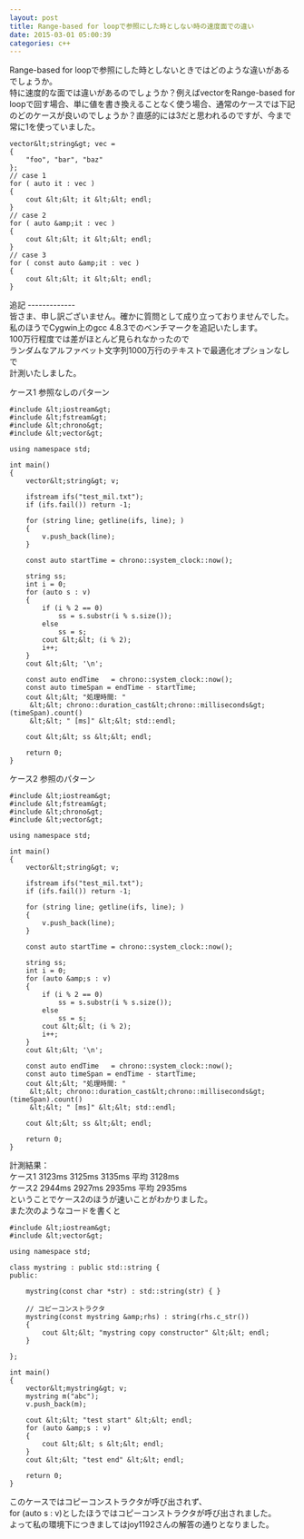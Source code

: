 ```yaml
---
layout: post
title: Range-based for loopで参照にした時としない時の速度面での違い
date: 2015-03-01 05:00:39
categories: c++
---
```

<p>Range-based for loopで参照にした時としないときではどのような違いがあるでしょうか。<br>
特に速度的な面では違いがあるのでしょうか？例えばvectorをRange-based for loopで回す場合、単に値を書き換えることなく使う場合、通常のケースでは下記のどのケースが良いのでしょうか？直感的には3だと思われるのですが、今まで常に1を使っていました。</p>

```
vector&lt;string&gt; vec =
{
    "foo", "bar", "baz"
};
// case 1
for ( auto it : vec )
{
    cout &lt;&lt; it &lt;&lt; endl;
}
// case 2
for ( auto &amp;it : vec )
{
    cout &lt;&lt; it &lt;&lt; endl;
}
// case 3
for ( const auto &amp;it : vec )
{
    cout &lt;&lt; it &lt;&lt; endl;
}
```

<p>追記 -------------<br>
皆さま、申し訳ございません。確かに質問として成り立っておりませんでした。<br>
私のほうでCygwin上のgcc 4.8.3でのベンチマークを追記いたします。<br>
100万行程度では差がほとんど見られなかったので<br>
ランダムなアルファベット文字列1000万行のテキストで最適化オプションなしで<br>
計測いたしました。</p>

<p>ケース1 参照なしのパターン</p>

```
#include &lt;iostream&gt;
#include &lt;fstream&gt;
#include &lt;chrono&gt;
#include &lt;vector&gt;

using namespace std;

int main()
{
    vector&lt;string&gt; v;

    ifstream ifs("test_mil.txt");
    if (ifs.fail()) return -1;

    for (string line; getline(ifs, line); )
    {
        v.push_back(line);
    }

    const auto startTime = chrono::system_clock::now();

    string ss;
    int i = 0;
    for (auto s : v)
    {
        if (i % 2 == 0)
            ss = s.substr(i % s.size());    
        else
            ss = s;
        cout &lt;&lt; (i % 2);
        i++;
    }
    cout &lt;&lt; '\n';

    const auto endTime   = chrono::system_clock::now();
    const auto timeSpan = endTime - startTime;
    cout &lt;&lt; "処理時間: "
     &lt;&lt; chrono::duration_cast&lt;chrono::milliseconds&gt;(timeSpan).count() 
     &lt;&lt; " [ms]" &lt;&lt; std::endl;

    cout &lt;&lt; ss &lt;&lt; endl;

    return 0;
}
```

<p>ケース2 参照のパターン</p>

```
#include &lt;iostream&gt;
#include &lt;fstream&gt;
#include &lt;chrono&gt;
#include &lt;vector&gt;

using namespace std;

int main()
{
    vector&lt;string&gt; v;

    ifstream ifs("test_mil.txt");
    if (ifs.fail()) return -1;

    for (string line; getline(ifs, line); )
    {
        v.push_back(line);
    }

    const auto startTime = chrono::system_clock::now();

    string ss;
    int i = 0;
    for (auto &amp;s : v)
    {
        if (i % 2 == 0)
            ss = s.substr(i % s.size());    
        else
            ss = s;
        cout &lt;&lt; (i % 2);
        i++;
    }
    cout &lt;&lt; '\n';

    const auto endTime   = chrono::system_clock::now();
    const auto timeSpan = endTime - startTime;
    cout &lt;&lt; "処理時間: "
     &lt;&lt; chrono::duration_cast&lt;chrono::milliseconds&gt;(timeSpan).count() 
     &lt;&lt; " [ms]" &lt;&lt; std::endl;

    cout &lt;&lt; ss &lt;&lt; endl;

    return 0;
}
```

<p>計測結果：<br>
ケース1  3123ms  3125ms  3135ms  平均 3128ms<br>
ケース2  2944ms  2927ms  2935ms  平均 2935ms<br>
ということでケース2のほうが速いことがわかりました。<br>
また次のようなコードを書くと</p>

```
#include &lt;iostream&gt;
#include &lt;vector&gt;

using namespace std;

class mystring : public std::string {
public:

    mystring(const char *str) : std::string(str) { }

    // コピーコンストラクタ
    mystring(const mystring &amp;rhs) : string(rhs.c_str())
    {
        cout &lt;&lt; "mystring copy constructor" &lt;&lt; endl;
    }

};

int main()
{
    vector&lt;mystring&gt; v;
    mystring m("abc");
    v.push_back(m);

    cout &lt;&lt; "test start" &lt;&lt; endl;
    for (auto &amp;s : v)
    {
        cout &lt;&lt; s &lt;&lt; endl;
    }
    cout &lt;&lt; "test end" &lt;&lt; endl;

    return 0;
}
```

<p>このケースではコピーコンストラクタが呼び出されず、<br>
for (auto s : v)としたほうではコピーコンストラクタが呼び出されました。<br>
よって私の環境下につきましてはjoy1192さんの解答の通りとなりました。</p>
